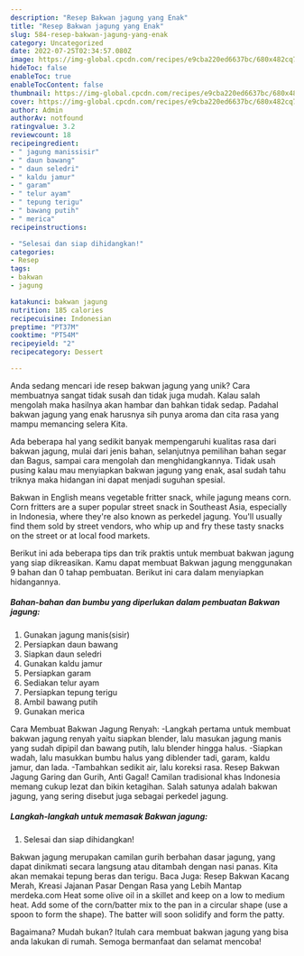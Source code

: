 ```yaml
---
description: "Resep Bakwan jagung yang Enak"
title: "Resep Bakwan jagung yang Enak"
slug: 584-resep-bakwan-jagung-yang-enak
category: Uncategorized
date: 2022-07-25T02:34:57.080Z
image: https://img-global.cpcdn.com/recipes/e9cba220ed6637bc/680x482cq70/bakwan-jagung-foto-resep-utama.jpg
hideToc: false
enableToc: true
enableTocContent: false
thumbnail: https://img-global.cpcdn.com/recipes/e9cba220ed6637bc/680x482cq70/bakwan-jagung-foto-resep-utama.jpg
cover: https://img-global.cpcdn.com/recipes/e9cba220ed6637bc/680x482cq70/bakwan-jagung-foto-resep-utama.jpg
author: Admin
authorAv: notfound
ratingvalue: 3.2
reviewcount: 18
recipeingredient:
- " jagung manissisir"
- " daun bawang"
- " daun seledri"
- " kaldu jamur"
- " garam"
- " telur ayam"
- " tepung terigu"
- " bawang putih"
- " merica"
recipeinstructions:

- "Selesai dan siap dihidangkan!"
categories:
- Resep
tags:
- bakwan
- jagung

katakunci: bakwan jagung 
nutrition: 185 calories
recipecuisine: Indonesian
preptime: "PT37M"
cooktime: "PT54M"
recipeyield: "2"
recipecategory: Dessert

---
```





Anda sedang mencari ide resep bakwan jagung yang unik? Cara membuatnya sangat tidak susah dan tidak juga mudah. Kalau salah mengolah maka hasilnya akan hambar dan bahkan tidak sedap. Padahal bakwan jagung yang enak harusnya sih punya aroma dan cita rasa yang mampu memancing selera Kita.





Ada beberapa hal yang sedikit banyak mempengaruhi kualitas rasa dari bakwan jagung, mulai dari jenis bahan, selanjutnya pemilihan bahan segar dan Bagus, sampai cara mengolah dan menghidangkannya. Tidak usah pusing kalau mau menyiapkan bakwan jagung yang enak,      asal sudah tahu triknya maka hidangan ini dapat menjadi suguhan spesial.














Bakwan in English means vegetable fritter snack, while jagung means corn. Corn fritters are a super popular street snack in Southeast Asia, especially in Indonesia, where they&#39;re also known as perkedel jagung. You&#39;ll usually find them sold by street vendors, who whip up and fry these tasty snacks on the street or at local food markets.






Berikut ini ada beberapa tips dan trik praktis untuk membuat bakwan jagung yang siap dikreasikan. Kamu dapat membuat Bakwan jagung menggunakan 9 bahan dan 0 tahap pembuatan. Berikut ini cara dalam menyiapkan hidangannya.

<!--inarticleads1-->

##### Bahan-bahan dan bumbu yang diperlukan dalam pembuatan Bakwan jagung:

1. Gunakan  jagung manis(sisir)
1. Persiapkan  daun bawang
1. Siapkan  daun seledri
1. Gunakan  kaldu jamur
1. Persiapkan  garam
1. Sediakan  telur ayam
1. Persiapkan  tepung terigu
1. Ambil  bawang putih
1. Gunakan  merica


Cara Membuat Bakwan Jagung Renyah: -Langkah pertama untuk membuat bakwan jagung renyah yaitu siapkan blender, lalu masukan jagung manis yang sudah dipipil dan bawang putih, lalu blender hingga halus. -Siapkan wadah, lalu masukkan bumbu halus yang diblender tadi, garam, kaldu jamur, dan lada. -Tambahkan sedikit air, lalu koreksi rasa. Resep Bakwan Jagung Garing dan Gurih, Anti Gagal! Camilan tradisional khas Indonesia memang cukup lezat dan bikin ketagihan. Salah satunya adalah bakwan jagung, yang sering disebut juga sebagai perkedel jagung. 

<!--inarticleads2-->

##### Langkah-langkah untuk memasak Bakwan jagung:


1. Selesai dan siap dihidangkan!

Bakwan jagung merupakan camilan gurih berbahan dasar jagung, yang dapat dinikmati secara langsung atau ditambah dengan nasi panas. Kita akan memakai tepung beras dan terigu. Baca Juga: Resep Bakwan Kacang Merah, Kreasi Jajanan Pasar Dengan Rasa yang Lebih Mantap merdeka.com Heat some olive oil in a skillet and keep on a low to medium heat. Add some of the corn/batter mix to the pan in a circular shape (use a spoon to form the shape). The batter will soon solidify and form the patty. 

Bagaimana? Mudah bukan? Itulah cara membuat bakwan jagung yang bisa anda lakukan di rumah. Semoga bermanfaat dan selamat mencoba!
